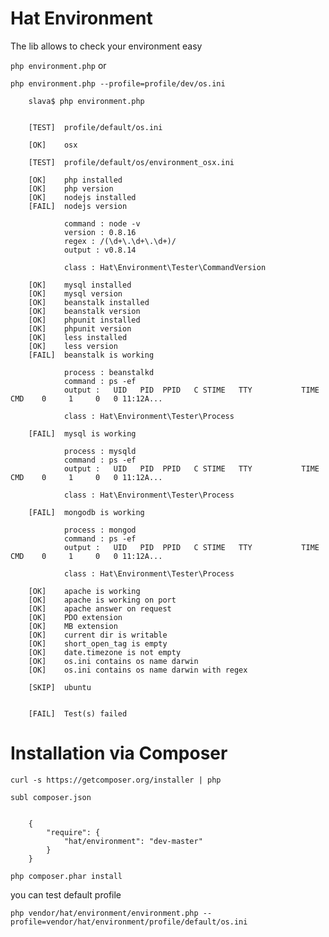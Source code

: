 Hat Environment
===========
The lib allows to check your environment easy

`php environment.php` or

`php environment.php --profile=profile/dev/os.ini`


```
    slava$ php environment.php


    [TEST]  profile/default/os.ini

    [OK]    osx

    [TEST]  profile/default/os/environment_osx.ini

    [OK]    php installed
    [OK]    php version
    [OK]    nodejs installed
    [FAIL]  nodejs version

            command : node -v
            version : 0.8.16
            regex : /(\d+\.\d+\.\d+)/
            output : v0.8.14

            class : Hat\Environment\Tester\CommandVersion

    [OK]    mysql installed
    [OK]    mysql version
    [OK]    beanstalk installed
    [OK]    beanstalk version
    [OK]    phpunit installed
    [OK]    phpunit version
    [OK]    less installed
    [OK]    less version
    [FAIL]  beanstalk is working

            process : beanstalkd
            command : ps -ef
            output :   UID   PID  PPID   C STIME   TTY           TIME CMD    0     1     0   0 11:12A...

            class : Hat\Environment\Tester\Process

    [FAIL]  mysql is working

            process : mysqld
            command : ps -ef
            output :   UID   PID  PPID   C STIME   TTY           TIME CMD    0     1     0   0 11:12A...

            class : Hat\Environment\Tester\Process

    [FAIL]  mongodb is working

            process : mongod
            command : ps -ef
            output :   UID   PID  PPID   C STIME   TTY           TIME CMD    0     1     0   0 11:12A...

            class : Hat\Environment\Tester\Process

    [OK]    apache is working
    [OK]    apache is working on port
    [OK]    apache answer on request
    [OK]    PDO extension
    [OK]    MB extension
    [OK]    current dir is writable
    [OK]    short_open_tag is empty
    [OK]    date.timezone is not empty
    [OK]    os.ini contains os name darwin
    [OK]    os.ini contains os name darwin with regex

    [SKIP]  ubuntu


    [FAIL]  Test(s) failed

```

Installation via Composer
===========

`curl -s https://getcomposer.org/installer | php`

`subl composer.json`

```

    {
        "require": {
            "hat/environment": "dev-master"
        }
    }

```

`php composer.phar install`

you can test default profile

`php vendor/hat/environment/environment.php --profile=vendor/hat/environment/profile/default/os.ini`